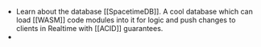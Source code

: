 - Learn about the database [[SpacetimeDB]]. A cool database which can load [[WASM]] code modules into it for logic and push changes to clients in Realtime with [[ACID]] guarantees.
-